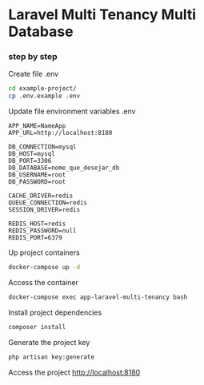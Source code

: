 
# Laravel Multi Tenancy Multi Database

### step by step
Create file .env
```sh
cd example-project/
cp .env.example .env
```


Update file environment variables .env
```dosini
APP_NAME=NameApp
APP_URL=http://localhost:8180

DB_CONNECTION=mysql
DB_HOST=mysql
DB_PORT=3306
DB_DATABASE=nome_que_desejar_db
DB_USERNAME=root
DB_PASSWORD=root

CACHE_DRIVER=redis
QUEUE_CONNECTION=redis
SESSION_DRIVER=redis

REDIS_HOST=redis
REDIS_PASSWORD=null
REDIS_PORT=6379
```


Up project containers
```sh
docker-compose up -d
```


Access the container
```sh
docker-compose exec app-laravel-multi-tenancy bash
```


Install project dependencies
```sh
composer install
```


Generate the project key
```sh
php artisan key:generate
```


Access the project
[http://localhost:8180](http://localhost:8180)
